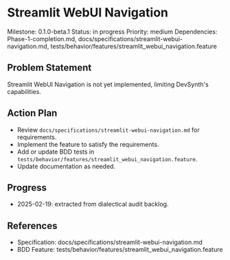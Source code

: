 # Streamlit WebUI Navigation
Milestone: 0.1.0-beta.1
Status: in progress
Priority: medium
Dependencies: Phase-1-completion.md, docs/specifications/streamlit-webui-navigation.md, tests/behavior/features/streamlit_webui_navigation.feature

## Problem Statement
Streamlit WebUI Navigation is not yet implemented, limiting DevSynth's capabilities.


## Action Plan
- Review `docs/specifications/streamlit-webui-navigation.md` for requirements.
- Implement the feature to satisfy the requirements.
- Add or update BDD tests in `tests/behavior/features/streamlit_webui_navigation.feature`.
- Update documentation as needed.

## Progress
- 2025-02-19: extracted from dialectical audit backlog.

## References
- Specification: docs/specifications/streamlit-webui-navigation.md
- BDD Feature: tests/behavior/features/streamlit_webui_navigation.feature
